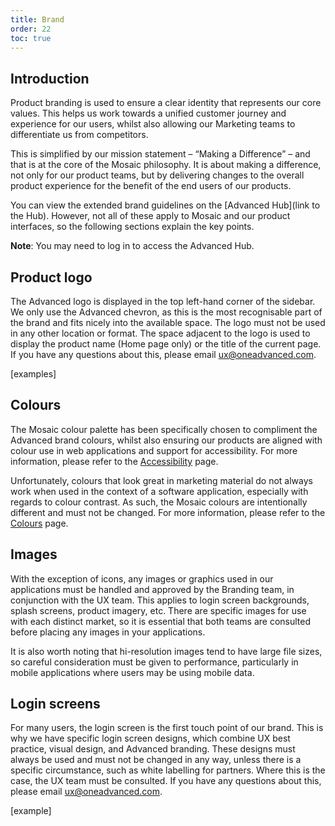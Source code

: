 ```yaml
---
title: Brand
order: 22
toc: true
---
```

## Introduction

Product branding is used to ensure a clear identity that represents our core values. This helps us work towards a unified customer journey and experience for our users, whilst also allowing our Marketing teams to differentiate us from competitors.

This is simplified by our mission statement – “Making a Difference” – and that is at the core of the Mosaic philosophy. It is about making a difference, not only for our product teams, but by delivering changes to the overall product experience for the benefit of the end users of our products.

You can view the extended brand guidelines on the [Advanced Hub](link to the Hub). However, not all of these apply to Mosaic and our product interfaces, so the following sections explain the key points.

**Note**: You may need to log in to access the Advanced Hub.

## Product logo

The Advanced logo is displayed in the top left-hand corner of the sidebar. We only use the Advanced chevron, as this is the most recognisable part of the brand and fits nicely into the available space. The logo must not be used in any other location or format. The space adjacent to the logo is used to display the product name (Home page only) or the title of the current page. If you have any questions about this, please email [ux@oneadvanced.com](mailto:ux@oneadvanced.com).

\[examples]

## Colours

The Mosaic colour palette has been specifically chosen to compliment the Advanced brand colours, whilst also ensuring our products are aligned with colour use in web applications and support for accessibility. For more information, please refer to the [Accessibility](/guidelines/accessibility) page.

Unfortunately, colours that look great in marketing material do not always work when used in the context of a software application, especially with regards to colour contrast. As such, the Mosaic colours are intentionally different and must not be changed. For more information, please refer to the [Colours](/guidelines/colours) page.
## Images

With the exception of icons, any images or graphics used in our applications must be handled and approved by the Branding team, in conjunction with the UX team. This applies to login screen backgrounds, splash screens, product imagery, etc. There are specific images for use with each distinct market, so it is essential that both teams are consulted before placing any images in your applications.

It is also worth noting that hi-resolution images tend to have large file sizes, so careful consideration must be given to performance, particularly in mobile applications where users may be using mobile data.

## Login screens

For many users, the login screen is the first touch point of our brand. This is why we have specific login screen designs, which combine UX best practice, visual design, and Advanced branding. These designs must always be used and must not be changed in any way, unless there is a specific circumstance, such as white labelling for partners. Where this is the case, the UX team must be consulted. If you have any questions about this, please email [ux@oneadvanced.com](mailto:ux@oneadvanced.com).

\[example]